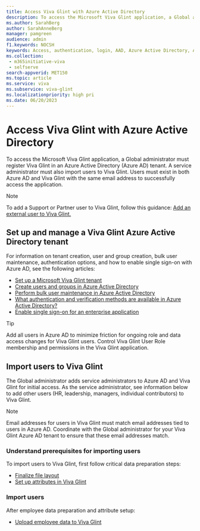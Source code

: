 ```yaml
---
title: Access Viva Glint with Azure Active Directory
description: To access the Microsoft Viva Glint application, a Global administrator must first register Viva Glint in an Azure Active Directory (Azure AD) tenant.
ms.author: SarahBerg
author: SarahAnneBerg
manager: pamgreen
audience: admin
f1.keywords: NOCSH
keywords: Access, authentication, login, AAD, Azure Active Directory, Azure AD, sign in 
ms.collection: 
 - m365initiative-viva
 - selfserve
search-appverid: MET150
ms.topic: article
ms.service: viva
ms.subservice: viva-glint
ms.localizationpriority: high pri
ms.date: 06/20/2023
---
```


# Access Viva Glint with Azure Active Directory

To access the Microsoft Viva Glint application, a Global administrator must register Viva Glint in an Azure Active Directory (Azure AD) tenant. A service administrator must also import users to Viva Glint. Users must exist in both Azure AD and Viva Glint with the same email address to successfully access the application.

>[!NOTE]
> To add a Support or Partner user to Viva Glint, follow this guidance: [Add an external user to Viva Glint.](https://go.microsoft.com/fwlink/?linkid=2240483)

## Set up and manage a Viva Glint Azure Active Directory tenant

For information on tenant creation, user and group creation, bulk user maintenance, authentication options, and how to enable single sign-on with Azure AD, see the following articles:

- [Set up a Microsoft Viva Glint tenant](https://go.microsoft.com/fwlink/?linkid=2230741)
- [Create users and groups in Azure Active Directory](/training/modules/create-users-and-groups-in-azure-active-directory/)
- [Perform bulk user maintenance in Azure Active Directory](/training/modules/manage-user-accounts-licenses-microsoft-365/7-perform-bulk-user-maintenance-azure-active-directory)
- [What authentication and verification methods are available in Azure Active Directory?](/azure/active-directory/authentication/concept-authentication-methods)
- [Enable single sign-on for an enterprise application](/azure/active-directory/manage-apps/add-application-portal-setup-sso)

>[!TIP]
> Add all users in Azure AD to minimize friction for ongoing role and data access changes for Viva Glint users. Control Viva Glint User Role membership and permissions in the Viva Glint application.

## Import users to Viva Glint

The Global administrator adds service administrators to Azure AD and Viva Glint for initial access. As the service administrator, see information below to add other users (HR, leadership, managers, individual contributors) to Viva Glint.

> [!NOTE]
> Email addresses for users in Viva Glint must match email addresses tied to users in Azure AD. Coordinate with the Global administrator for your Viva Glint Azure AD tenant to ensure that these email addresses match.

### Understand prerequisites for importing users

To import users to Viva Glint, first follow critical data preparation steps:

- [Finalize file layout](https://go.microsoft.com/fwlink/?linkid=2230914)
- [Set up attributes in Viva Glint](https://go.microsoft.com/fwlink/?linkid=2231120)

### Import users

After employee data preparation and attribute setup:

- [Upload employee data to Viva Glint](https://go.microsoft.com/fwlink/?linkid=2230742)